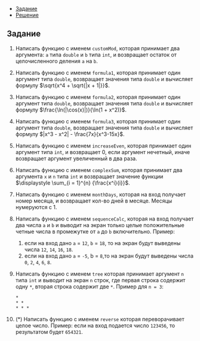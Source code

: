 <!-- TOC -->
* [Задание](#задание)
* [Решение](src/main/java/Task.java)
<!-- TOC -->

## Задание

1. Написать функцию с именем `customMod`, которая принимает два аргумента: `a` типа `double` и `b` типа `int`, и
   возвращает остаток от целочисленного деления `a` на `b`.
2. Написать функцию с именем `formula1`, которая принимает один аргумент типа `double`, возвращает значения
   типа `double` и вычисляет формулу $\sqrt{x^4 + \sqrt{|x + 1|}}$.
3. Написать функцию с именем `formula2`, которая принимает один аргумент типа `double`, возвращает значения
   типа `double` и вычисляет формулу $\frac{\ln(|\cos(x)|)}{\ln(1 + x^2)}$.
4. Написать функцию с именем `formula3`, которая принимает один аргумент типа `double`, возвращает значения
   типа `double` и вычисляет формулу $|x^3 - x^2| - \frac{7x}{x^3-15x}$.
5. Написать функцию с именем `increaseEven`, которая принимает один аргумент типа `int`, и возвращает 0, если аргумент
   нечетный, иначе возвращает аргумент увеличенный в два раза.
6. Написать функцию с именем `complexSum`, которая принимает два аргумента `x` и `n` типа `int` и возвращает значение
   функции $\displaystyle \sum_{i = 1}^{n} {\frac{x^i}{i}}$.
7. Написать функцию с именем `monthDays`, которая на вход получает номер месяца, и возвращает кол-во дней в месяце.
   Месяцы нумеруются с 1.
8. Написать функцию с именем `sequenceCalc`, которая на вход получает два числа `a` и `b` и выводит на экран только
   целые положительные четные числа в промежутке от `a` до `b` включительно. Пример:
    1. если на вход дано `a` = `12`, `b` = `18`, то на экран будут выведены числа `12`, `14`, `16`, `18`.
    2. если на вход дано `a` = `-5`, b = `8`,то на экран будут выведены числа `0`, `2`, `4`, `6`, `8`.
9. Написать функцию с именем `tree` которая принимает аргумент `n` типа `int` и выводит на экран `n` строк, где первая
   строка содержит одну `*`, вторая строка содержит две `*`. Пример для `n = 3`:
   ```
   *
   * *
   * * *
	```

10. (\*) Написать функцию с именем `reverse` которая переворачивает целое число. Пример: если на вход подается
    число `123456`, то результатом будет `654321`.